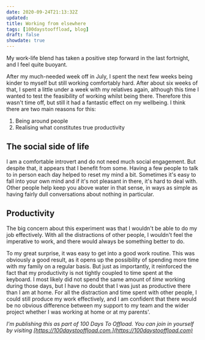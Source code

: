 ```yaml
---
date: 2020-09-24T21:13:32Z
updated:
title: Working from elsewhere
tags: [100daystooffload, blog]
draft: false
showdate: true
---
```


My work-life blend has taken a positive step forward in the last fortnight, and I feel quite buoyant.

After my much-needed week off in July, I spent the next few weeks being kinder to myself but still working comfortably hard. After about six weeks of that, I spent a little under a week with my relatives again, although this time I wanted to test the feasibility of working whilst being there. Therefore this wasn't time off, but still it had a fantastic effect on my wellbeing. I think there are two main reasons for this:

1. Being around people
2. Realising what constitutes true productivity

## The social side of life

I am a comfortable introvert and do not need much social engagement. But despite that, it appears that I benefit from some. Having a few people to talk to in person each day helped to reset my mind a bit. Sometimes it's easy to fall into your own mind and if it's not pleasant in there, it's hard to deal with. Other people help keep you above water in that sense, in ways as simple as having fairly dull conversations about nothing in particular.

## Productivity

The big concern about this experiment was that I wouldn't be able to do my job effectively. With all the distractions of other people, I wouldn't feel the imperative to work, and there would always be something better to do.

To my great surprise, it was easy to get into a good work routine. This was obviously a good result, as it opens up the possibility of spending more time with my family on a regular basis. But just as importantly, it reinforced the fact that my productivity is not tightly coupled to time spent at the keyboard. I most likely did not spend the same amount of *time* working during those days, but I have no doubt that I was just as productive there than I am at home. For all the distraction and time spent with other people, I could still produce my work effectively, and I am confident that there would be no obvious difference between my support to my team and the wider project whether I was working at home or at my parents'.

*I'm publishing this as part of 100 Days To Offload. You can join in yourself by visiting [https://100daystooffload.com.](https://100daystooffload.com)*
